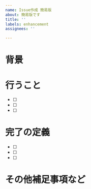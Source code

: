 ```yaml
---
name: Issue作成 簡易版
about: 簡易版です
title: ''
labels: enhancement
assignees: ''

---
```


# 背景

# 行うこと
- [ ] 
- [ ]
- [ ] 

# 完了の定義
- [ ] 
- [ ]
- [ ]

# その他補足事項など
